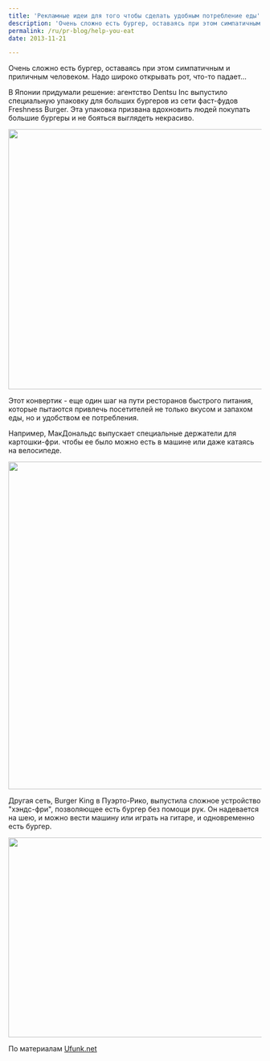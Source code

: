```yaml
---
title: 'Рекламные идеи для того чтобы сделать удобным потребление еды'
description: 'Очень сложно есть бургер, оставаясь при этом симпатичным и приличным человеком. Надо широко открывать рот, что-то падает...'
permalink: /ru/pr-blog/help-you-eat
date: 2013-11-21

---
```


Очень сложно есть бургер, оставаясь при этом симпатичным и приличным человеком. Надо широко открывать рот, что-то падает...

В Японии придумали решение: агентство Dentsu Inc выпустило специальную упаковку для больших бургеров из сети фаст-фудов Freshness Burger. Эта упаковка призвана вдохновить людей покупать большие бургеры и не бояться выглядеть некрасиво.

<img src="{{ site.assets }}/upload/japan-burger-packaging-2.jpg" alt="" class="post__img" width="580" height="517">

Этот конвертик - еще один шаг на пути ресторанов быстрого питания, которые пытаются привлечь посетителей не только вкусом и запахом еды, но и удобством ее потребления.

Например, МакДональдс выпускает специальные держатели для картошки-фри. чтобы ее было можно есть в машине или даже катаясь на велосипеде.

<img src="{{ site.assets }}/upload/mcdonalds-japan-french-fries-holder-1.jpg" alt="" class="post__img" width="580" height="651">

Другая сеть, Burger King в Пуэрто-Рико, выпустила сложное устройство "хэндс-фри", позволяющее есть бургер без помощи рук.  Он надевается на шею, и можно вести машину или играть на гитаре, и одновременно есть бургер.

<img src="{{ site.assets }}/upload/burger-king-hands-free-whopper-3.jpg" alt="" class="post__img" width="579" height="397">

По материалам <a href="https://www.ufunk.net/gadgets/japan-burger-packaging/">Ufunk.net</a>

